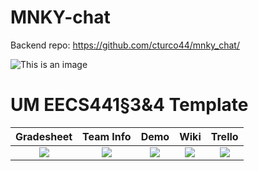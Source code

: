 # MNKY-chat

Backend repo: https://github.com/cturco44/mnky_chat/

![This is an image](https://drive.google.com/file/d/1htDW3qoTra-8T9XGjKmoNzKLmfgtheHu/view?usp=sharing)

# UM EECS441§3&4 Template

| Gradesheet | Team Info | Demo  |  Wiki |  Trello  |
|:----------:|:---------:|:-----:|:-----:|:--------:|
|[<img src="https://eecs441.eecs.umich.edu/img/admin/grades3.png">][grade_sheet]|[<img src="https://eecs441.eecs.umich.edu/img/admin/team.png">][team_contract]|[<img src="https://eecs441.eecs.umich.edu/img/admin/video.png">][demo_page]|[<img src="https://eecs441.eecs.umich.edu/img/admin/wiki.png">][wiki_page]|[<img src="https://eecs441.eecs.umich.edu/img/admin/trello.png">][process_page]|

[grade_sheet]: https://docs.google.com/spreadsheets/d/1X3MaZ2m3UsdjcJARJQvdTjxElceTxeJx2uY92idq3xk/edit?usp=sharing
[team_contract]: https://docs.google.com/document/d/1LVtQVjuwQcy2pCgUkgsYg-9ktsFKb0XQSV9dtNvl5dg/edit
[demo_page]: https://youtu.be/tN5UAaUq6x8
[wiki_page]: https://github.com/cmcohn22/NameUndecided/wiki
[process_page]: https://trello.com/b/52iqpLrr/nameundecided

